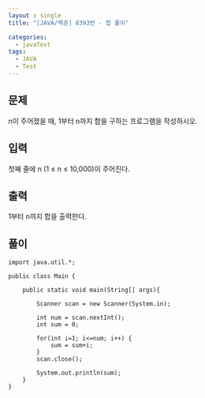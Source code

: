 ```yaml
---
layout : single
title: "[JAVA/백준] 8393번 - 합 풀이"

categories:
  - javaTest
tags:
  - JAVA
  - Test
---
```



## 문제

n이 주어졌을 때, 1부터 n까지 합을 구하는 프로그램을 작성하시오.

## 입력

첫째 줄에 n (1 ≤ n ≤ 10,000)이 주어진다.

## 출력

1부터 n까지 합을 출력한다.

## 풀이

~~~
import java.util.*;
 
public class Main {
    
    public static void main(String[] args){
        
        Scanner scan = new Scanner(System.in);
        
		int num = scan.nextInt();
		int sum = 0;
		
		for(int i=1; i<=num; i++) {
			sum = sum+i;
		}
		scan.close();
		
		System.out.println(sum);
    }    
}
~~~
